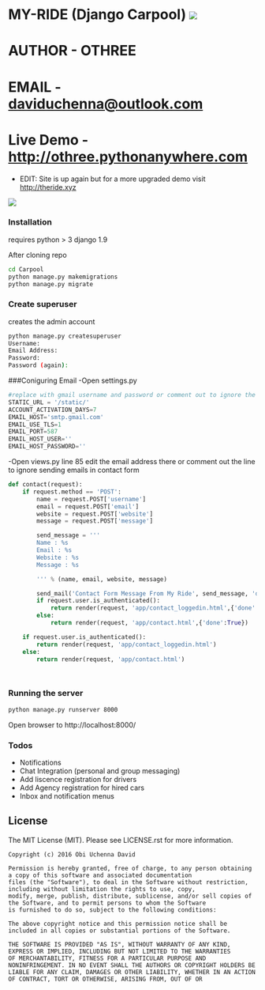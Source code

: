 # MY-RIDE (Django Carpool) ![](https://img.shields.io/badge/othree-codes-yellowgreen.svg)
# AUTHOR - OTHREE
# EMAIL - daviduchenna@outlook.com
# Live Demo - http://othree.pythonanywhere.com

- EDIT: Site is up again but for a more upgraded demo visit  http://theride.xyz

![](http://i.imgur.com/1bpbbFM.png)

### Installation
requires python > 3 django 1.9

After cloning repo

```sh
cd Carpool
python manage.py makemigrations
python manage.py migrate
```

### Create superuser
creates the admin account

```sh
python manage.py createsuperuser
Username:
Email Address: 
Password:
Password (again):
```

###Coniguring Email
-Open settings.py

```python
#replace with gmail username and password or comment out to ignore the email 
STATIC_URL = '/static/'
ACCOUNT_ACTIVATION_DAYS=7
EMAIL_HOST='smtp.gmail.com'
EMAIL_USE_TLS=1
EMAIL_PORT=587
EMAIL_HOST_USER=''
EMAIL_HOST_PASSWORD=''

```

-Open views.py line 85
edit the email address there or comment out the line to ignore sending emails in contact form
```python
def contact(request):
    if request.method == 'POST':
        name = request.POST['username']
        email = request.POST['email']
        website = request.POST['website']
        message = request.POST['message']

        send_message = '''
        Name : %s
        Email : %s
        Website : %s
        Message : %s

        ''' % (name, email, website, message)

        send_mail('Contact Form Message From My Ride', send_message, 'daviduchenna@outlook.com', ['daviduchenna@outlook.com'])
        if request.user.is_authenticated():
            return render(request, 'app/contact_loggedin.html',{'done':True})
        else:
            return render(request, 'app/contact.html',{'done':True})

    if request.user.is_authenticated():
        return render(request, 'app/contact_loggedin.html')
    else:
        return render(request, 'app/contact.html')




```




### Running the server

```sh
python manage.py runserver 8000
```
Open browser to 
http://localhost:8000/

### Todos

 - Notifications
 - Chat Integration (personal and group messaging)
 - Add liscence registration for drivers
 - Add Agency registration for hired cars
 - Inbox and notification menus


License
-------

The MIT License (MIT). Please see LICENSE.rst for more information.


    Copyright (c) 2016 Obi Uchenna David

    Permission is hereby granted, free of charge, to any person obtaining a copy of this software and associated documentation
    files (the "Software"), to deal in the Software without restriction, including without limitation the rights to use, copy,
    modify, merge, publish, distribute, sublicense, and/or sell copies of the Software, and to permit persons to whom the Software
    is furnished to do so, subject to the following conditions:

    The above copyright notice and this permission notice shall be included in all copies or substantial portions of the Software.

    THE SOFTWARE IS PROVIDED "AS IS", WITHOUT WARRANTY OF ANY KIND, EXPRESS OR IMPLIED, INCLUDING BUT NOT LIMITED TO THE WARRANTIES
    OF MERCHANTABILITY, FITNESS FOR A PARTICULAR PURPOSE AND NONINFRINGEMENT. IN NO EVENT SHALL THE AUTHORS OR COPYRIGHT HOLDERS BE
    LIABLE FOR ANY CLAIM, DAMAGES OR OTHER LIABILITY, WHETHER IN AN ACTION OF CONTRACT, TORT OR OTHERWISE, ARISING FROM, OUT OF OR












